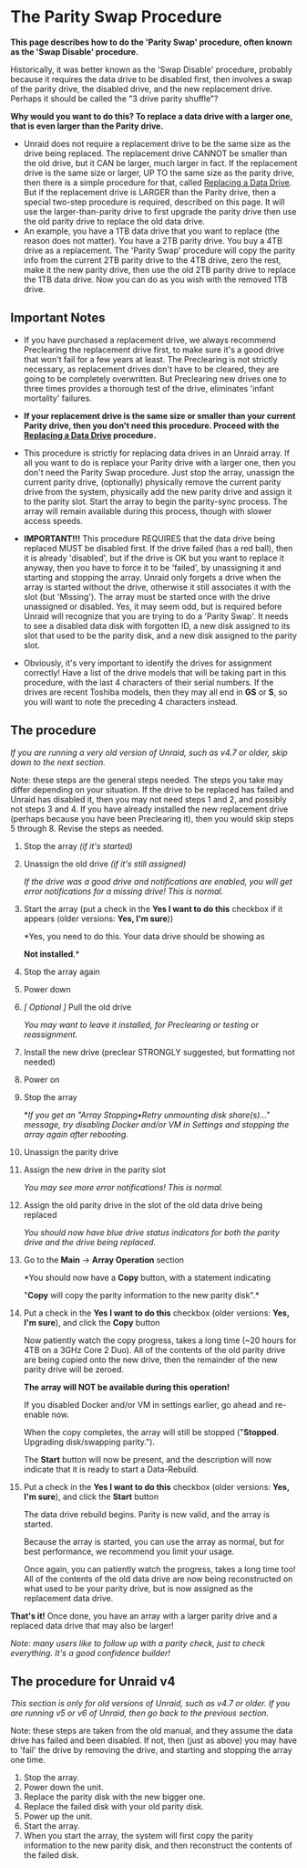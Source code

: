 # The Parity Swap Procedure

**This page describes how to do the 'Parity Swap' procedure, often
known as the 'Swap Disable' procedure.**

Historically, it was better known as the 'Swap Disable' procedure,
probably because it requires the data drive to be disabled first, then
involves a swap of the parity drive, the disabled drive, and the new
replacement drive. Perhaps it should be called the "3 drive parity
shuffle"?

**Why would you want to do this? To replace a data drive with a larger
one, that is even larger than the Parity drive.**

- Unraid does not require a replacement drive to be the same size as
  the drive being replaced. The replacement drive CANNOT be smaller
  than the old drive, but it CAN be larger, much larger in fact. If
  the replacement drive is the same size or larger, UP TO the same
  size as the parity drive, then there is a simple procedure for that,
  called [Replacing a Data Drive](replacing-a-data-drive.md).
  But if the replacement drive is LARGER than the Parity drive, then a
  special two-step procedure is required, described on this page. It
  will use the larger-than-parity drive to first upgrade the parity
  drive then use the old parity drive to replace the old data drive.
- An example, you have a 1TB data drive that you want to replace (the
  reason does not matter). You have a 2TB parity drive. You buy a 4TB
  drive as a replacement. The 'Parity Swap' procedure will copy the
  parity info from the current 2TB parity drive to the 4TB drive, zero
  the rest, make it the new parity drive, then use the old 2TB parity
  drive to replace the 1TB data drive. Now you can do as you wish with
  the removed 1TB drive.

## Important Notes

- If you have purchased a replacement drive, we always recommend
  Preclearing the replacement drive first, to make sure it's a good
  drive that won't fail for a few years at least. The Preclearing is
  not strictly necessary, as replacement drives don't have to be
  cleared, they are going to be completely overwritten. But
  Preclearing new drives one to three times provides a thorough test
  of the drive, eliminates 'infant mortality' failures.
- **If your replacement drive is the same size or smaller than your
  current Parity drive, then you don't need this procedure. Proceed
  with the [Replacing a Data Drive](replacing-a-data-drive.md)
  procedure.**
- This procedure is strictly for replacing data drives in an Unraid
  array. If all you want to do is replace your Parity drive with a
  larger one, then you don't need the Parity Swap procedure. Just
  stop the array, unassign the current parity drive, (optionally) physically remove the
  current parity drive from the system, physically add the new parity drive and assign it to the parity slot.
  Start the array to begin the parity-sync process. The array will remain available during this process, though with slower access speeds.
  
- **IMPORTANT!!!** This procedure REQUIRES that the data drive being
  replaced MUST be disabled first. If the drive failed (has a red
  ball), then it is already 'disabled', but if the drive is OK but
  you want to replace it anyway, then you have to force it to be
  'failed', by unassigning it and starting and stopping the array.
  Unraid only forgets a drive when the array is started without the
  drive, otherwise it still associates it with the slot (but
  'Missing'). The array must be started once with the drive
  unassigned or disabled. Yes, it may seem odd, but is required before
  Unraid will recognize that you are trying to do a 'Parity Swap'.
  It needs to see a disabled data disk with forgotten ID, a new disk
  assigned to its slot that used to be the parity disk, and a new disk
  assigned to the parity slot.
- Obviously, it's very important to identify the drives for
  assignment correctly! Have a list of the drive models that will be
  taking part in this procedure, with the last 4 characters of their
  serial numbers. If the drives are recent Toshiba models, then they
  may all end in **GS** or **S**, so you will want to note the
  preceding 4 characters instead.

## The procedure

_If you are running a very old version of Unraid, such as v4.7 or
older, skip down to the next section._

Note: these steps are the general steps needed. The steps you take
may differ depending on your situation. If the drive to be replaced
has failed and Unraid has disabled it, then you may not need steps 1
and 2, and possibly not steps 3 and 4. If you have already installed
the new replacement drive (perhaps because you have been Preclearing
it), then you would skip steps 5 through 8. Revise the steps as
needed.

1. Stop the array _(if it's started)_

2. Unassign the old drive _(if it's still assigned)_

   _If the drive was a good drive and notifications are enabled, you
   will get error notifications for a missing drive! This is normal._

3. Start the array (put a check in the **Yes I want to do this**
   checkbox if it appears (older versions: **Yes, I'm sure**))

   \*Yes, you need to do this. Your data drive should be showing as

   **Not installed**.\*

4. Stop the array again

5. Power down

6. _[ Optional ]_ Pull the old drive

   _You may want to leave it installed, for Preclearing or testing or
   reassignment._

7. Install the new drive (preclear STRONGLY suggested, but formatting
   not needed)

8. Power on

9. Stop the array

   \*_If you get an "Array Stopping•Retry unmounting disk
   share(s)..." message, try disabling Docker and/or VM in Settings
   and stopping the array again after rebooting._

10. Unassign the parity drive
11. Assign the new drive in the parity slot

    _You may see more error notifications! This is normal._

12. Assign the old parity drive in the slot of the old data drive being
    replaced

    _You should now have blue drive status indicators for both the
    parity drive and the drive being replaced._

13. Go to the **Main** → **Array Operation** section

    \*You should now have a **Copy** button, with a statement indicating

    "**Copy** will copy the parity information to the new parity
    disk".\*

14. Put a check in the **Yes I want to do this** checkbox (older
    versions: **Yes, I'm sure**), and click the **Copy** button

    Now patiently watch the copy progress, takes a long time (\~20
    hours for 4TB on a 3GHz Core 2 Duo). All of the contents of the old
    parity drive are being copied onto the new drive, then the remainder
    of the new parity drive will be zeroed.

    **The array will NOT be available during this operation!**

    If you disabled Docker and/or VM in settings earlier, go ahead
    and re-enable now.

    When the copy completes, the array will still be stopped
    ("**Stopped**. Upgrading disk/swapping parity.").

    The **Start** button will now be present, and the description will
    now indicate that it is ready to start a Data-Rebuild.

15. Put a check in the **Yes I want to do this** checkbox (older
    versions: **Yes, I'm sure**), and click the **Start** button

    The data drive rebuild begins. Parity is now valid, and the array
    is started.

    Because the array is started, you can use the array as normal, but
    for best performance, we recommend you limit your usage.

    Once again, you can patiently watch the progress, takes a long time
    too! All of the contents of the old data drive are now being
    reconstructed on what used to be your parity drive, but is now
    assigned as the replacement data drive.

**That's it!** Once done, you have an array with a larger parity
drive and a replaced data drive that may also be larger!

_Note: many users like to follow up with a parity check, just to
check everything. It's a good confidence builder!_

## The procedure for Unraid v4

_This section is only for old versions of Unraid, such as v4.7 or
older. If you are running v5 or v6 of Unraid, then go back to the
previous section._

Note: these steps are taken from the old manual, and they assume the
data drive has failed and been disabled. If not, then (just as
above) you may have to 'fail' the drive by removing the drive, and
starting and stopping the array one time.

1. Stop the array.
2. Power down the unit.
3. Replace the parity disk with the new bigger one.
4. Replace the failed disk with your old parity disk.
5. Power up the unit.
6. Start the array.
7. When you start the array, the system will first copy the parity
   information to the new parity disk, and then reconstruct the
   contents of the failed disk.

